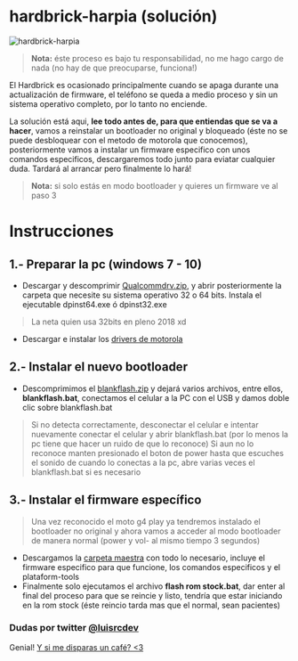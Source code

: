 # hardbrick-harpia (solución)

![hardbrick-harpia](https://image.ibb.co/dCAgi8/31961133_2064776407069436_6641616660643971072_n.jpg?raw=true)

> **Nota:** éste proceso es bajo tu responsabilidad, no me hago cargo de nada (no hay de que preocuparse, funciona!)

El Hardbrick es ocasionado principalmente cuando se apaga durante una actualización de firmware, el teléfono se queda a medio proceso y sin un sistema operativo completo, por lo tanto no enciende.

La solución está aqui, **lee todo antes de, para que entiendas que se va a hacer**, vamos a reinstalar un bootloader no original y bloqueado (éste no se puede desbloquear con el metodo de motorola que conocemos), posteriormente vamos a instalar un firmware especifico con unos comandos especificos, descargaremos todo junto para eviatar cualquier duda. Tardará al arrancar pero finalmente lo hará!
> **Nota:** si solo estás en modo bootloader y quieres un firmware ve al paso 3
# Instrucciones
## 1.- Preparar la pc (windows 7 - 10)
- Descargar y descomprimir [Qualcommdrv.zip](https://bit.ly/2GvGjJL), y abrir posteriormente la carpeta que necesite su sistema operativo 32 o 64 bits. Instala el ejecutable dpinst64.exe ó dpinst32.exe
> La neta quien usa 32bits en pleno 2018 xd

- Descargar e instalar los [drivers de motorola](https://bit.ly/2IxvOHG)

## 2.- Instalar el nuevo bootloader
- Descomprimimos el  [blankflash.zip](https://bit.ly/2keAnMF)  y dejará varios archivos, entre ellos, **blankflash.bat**, conectamos el celular a la PC con el USB y damos doble clic sobre blankflash.bat
> Si no detecta correctamente, desconectar el celular e intentar nuevamente conectar el celular y abrir blankflash.bat (por lo menos la pc tiene que hacer un ruido de que lo reconoce)
> Si aun no lo reconoce manten presionado el boton de power hasta que escuches el sonido de cuando lo conectas a la pc, abre varias veces el blankflash.bat si es necesario

## 3.- Instalar el firmware específico
> Una vez reconocido el moto g4 play ya tendremos instalado el bootloader no original y ahora vamos a acceder al modo bootloader de manera normal (power y vol- al mismo tiempo 3 segundos)
- Descargamos la [carpeta maestra](https://bit.ly/2KEtDmc) con todo lo necesario, incluye el firmware especifico para que funcione, los comandos especificos y el plataform-tools
- Finalmente solo ejecutamos el archivo **flash rom stock.bat**, dar enter al final del proceso para que se reincie y listo, tendría que estar iniciando en la rom stock (éste reincio tarda mas que el normal, sean pacientes)
### Dudas por twitter [@luisrcdev](https://twitter.com/luisrcdev)
Genial! [Y si me disparas un café? <3](https://paypal.me/luisrcdev1)
